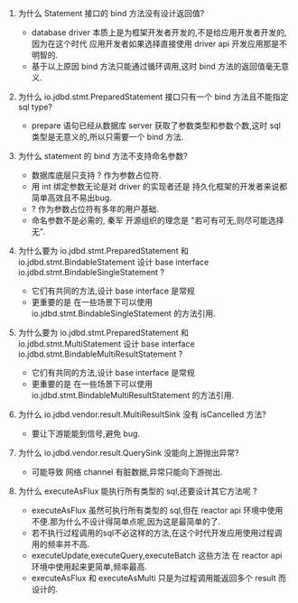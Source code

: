 1. 为什么 Statement 接口的 bind 方法没有设计返回值?
   * database driver 本质上是为框架开发者开发的,不是给应用开发者开发的,因为在这个时代 应用开发者如果选择直接使用 driver api 开发应用那是不明智的.
   * 基于以上原因 bind 方法只能通过循环调用,这时 bind 方法的返回值毫无意义.

2. 为什么 io.jdbd.stmt.PreparedStatement 接口只有一个 bind 方法且不能指定 sql type?
   * prepare 语句已经从数据库 server 获取了参数类型和参数个数,这时 sql 类型是无意义的,所以只需要一个 bind 方法.

3. 为什么 statement 的 bind 方法不支持命名参数?
   * 数据库底层只支持 ? 作为参数占位符.
   * 用 int 绑定参数无论是对 driver 的实现者还是 持久化框架的开发者来说都简单高效且不易出bug.
   * ? 作为参数占位符有多年的用户基础.
   * 命名参数不是必需的, 秦军 开源组织的理念是 "若可有可无,则尽可能选择 无".

4. 为什么要为 io.jdbd.stmt.PreparedStatement 和 io.jdbd.stmt.BindableStatement 设计 base interface
   io.jdbd.stmt.BindableSingleStatement ?
   * 它们有共同的方法,设计 base interface 是常规
   * 更重要的是 在一些场景下可以使用 io.jdbd.stmt.BindableSingleStatement 的方法引用.

5. 为什么要为 io.jdbd.stmt.PreparedStatement 和 io.jdbd.stmt.MultiStatement 设计 base interface
   io.jdbd.stmt.BindableMultiResultStatement ?
   * 它们有共同的方法,设计 base interface 是常规
   * 更重要的是 在一些场景下可以使用 io.jdbd.stmt.BindableMultiResultStatement 的方法引用.

6. 为什么 io.jdbd.vendor.result.MultiResultSink 没有 isCancelled 方法?
   * 要让下游能能到信号,避免 bug.

7. 为什么 io.jdbd.vendor.result.QuerySink 没能向上游抛出异常?
   * 可能导致 网络 channel 有脏数据,异常只能向下游抛出.

8. 为什么 executeAsFlux 能执行所有类型的 sql,还要设计其它方法呢 ?
   * executeAsFlux 虽然可执行所有类型的 sql,但在 reactor api 环境中使用不便.那为什么不设计得简单点呢,因为这是最简单的了.
   * 若不执行过程调用的sql不必这样的方法,在这个时代开发应用使用过程调用的频率并不高.
   * executeUpdate,executeQuery,executeBatch 这些方法 在 reactor api 环境中使用起来更简单,频率最高.
   * executeAsFlux 和 executeAsMulti 只是为过程调用能返回多个 result 而设计的.
   


